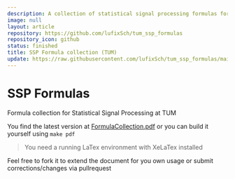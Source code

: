 ```yaml
---
description: A collection of statistical signal processing formulas for TUM
image: null
layout: article
repository: https://github.com/lufixSch/tum_ssp_formulas
repository_icon: github
status: finished
title: SSP Formula collection (TUM)
update: https://raw.githubusercontent.com/lufixSch/tum_ssp_formulas/main/README.md
---
```


# SSP Formulas

Formula collection for Statistical Signal Processing at TUM

You find the latest version at [FormulaCollection.pdf](FormulaCollection.pdf) or you can build it yourself using `make pdf`
> You need a running LaTex environment with XeLaTex installed

Feel free to fork it to extend the document for you own usage or submit corrections/changes via pullrequest